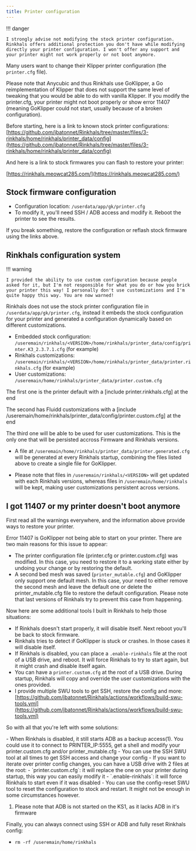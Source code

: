 ```yaml
---
title: Printer configuration
---
```


!!! danger

    I strongly advise not modifying the stock printer configuration. Rinkhals offers additional protection you don't have while modifying directly your printer configuration. I won't offer any support and your printer might not work properly or not boot anymore.

Many users want to change their Klipper printer configuration (the `printer.cfg` file).

Please note that Anycubic and thus Rinkhals use GoKlipper, a Go reimplementation of Klipper that does not support the same level of tweaking that you would be able to do with vanilla Klipper.
If you modify the printer.cfg, your printer might not boot properly or show error 11407 (meaning GoKlipper could not start, usually because of a broken configuration).

Before starting, here is a link to known stock printer configurations: [https://github.com/jbatonnet/Rinkhals/tree/master/files/3-rinkhals/home/rinkhals/printer_data/config](https://github.com/jbatonnet/Rinkhals/tree/master/files/3-rinkhals/home/rinkhals/printer_data/config)

And here is a link to stock firmwares you can flash to restore your printer:

[https://rinkhals.meowcat285.com/](https://rinkhals.meowcat285.com/)

## Stock firmware configuration

- Configuration location: `/userdata/app/gk/printer.cfg`
- To modify it, you'll need SSH / ADB access and modify it. Reboot the printer to see the results.

If you break something, restore the configuration or reflash stock firmware using the links above.

## Rinkhals configuration system

!!! warning

    I provided the ability to use custom configuration because people asked for it, but I'm not responsible for what you do or how you brick your printer this way! I personally don't use customizations and I'm quite happy this way. You are now warned!

Rinkhals does not use the stock printer configuration file in `/userdata/app/gk/printer.cfg`, instead it embeds the stock configuration for your printer and generated a configuration dynamically based on different customizations.

- Embedded stock configuration: `/useremain/rinkhals/<VERSION>/home/rinkhals/printer_data/config/printer.K3_2.3.7.1.cfg` (for example)
- Rinkhals customizations: `/useremain/rinkhals/<VERSION>/home/rinkhals/printer_data/printer.rinkhals.cfg` (for example)
- User customizations: `/useremain/home/rinkhals/printer_data/printer.custom.cfg`

The first one is the printer default with a [include printer.rinkhals.cfg] at the end

The second has Fluidd customizations with a [include /useremain/home/rinkhals/printer_data/config/printer.custom.cfg] at the end

The third one will be able to be used for user customizations. This is the only one that will be persisted accross Firmware and Rinkhals versions.

- A file at `/useremain/home/rinkhals/printer_data/printer.generated.cfg` will be generated at every Rinkhals startup, combining the files listed above to create a single file for GoKlipper.

- Please note that files in `/useremain/rinkhals/<VERSION>` will get updated with each Rinkhals versions, whereas files in `/useremain/home/rinkhals` will be kept, making user customizations persistent across versions.

## I got 11407 or my printer doesn't boot anymore

First read all the warnings everywhere, and the information above provide ways to restore your printer.

Error 11407 is GoKlipper not being able to start on your printer. There are two main reasons for this issue to appear:

- The printer configuration file (printer.cfg or printer.custom.cfg) was modified. In this case, you need to restore it to a working state either by undoing your change or by restoring the default.
- A second bed mesh was saved (`printer_mutable.cfg`) and GoKlipper only support one default mesh. In this case, your need to either remove the second mesh and leave the default one or delete the printer_mutable.cfg file to restore the default configuration. Please note that last versions of Rinkhals try to prevent this case from happening.

Now here are some additional tools I built in Rinkhals to help those situations:

- If Rinkhals doesn't start properly, it will disable itself. Next reboot you'll be back to stock firmware.
- Rinkhals tries to detect if GoKlipper is stuck or crashes. In those cases it will disable itself.
- If Rinkhals is disabled, you can place a `.enable-rinkhals` file at the root of a USB drive, and reboot. It will force Rinkhals to try to start again, but it might crash and disable itself again.
- You can have a `printer.custom.cfg` at the root of a USB drive. During startup, Rinkhals will copy and override the user customizations with the ones provided.
- I provide multiple SWU tools to get SSH, restore the config and more: [https://github.com/jbatonnet/Rinkhals/actions/workflows/build-swu-tools.yml](https://github.com/jbatonnet/Rinkhals/actions/workflows/build-swu-tools.yml)

So with all that you're left with some solutions:

<div class="annotate" markdown>
- When Rinkhals is disabled, it still starts ADB as a backup access(1). You could use it to connect to PRINTER_IP:5555, get a shell and modify your printer.custom.cfg and/or printer_mutable.cfg
- You can use the SSH SWU tool at all times to get SSH access and change your config
- If you want to iterate over printer config changes, you can have a USB drive with 2 files at the root:
    - `printer.custom.cfg`: it will replace the one on your printer during startup, this way you can easily modify it
    - `.enable-rinkhals`: it will force Rinkhals to start even if it was disabled
- You can use the config-reset SWU tool to reset the configuration to stock and restart. It might not be enough in some circumstances however.
</div>

1. Please note that ADB is not started on the KS1, as it lacks ADB in it's firmware

Finally, you can always connect using SSH or ADB and fully reset Rinkhals config:

- `rm -rf /useremain/home/rinkhals`